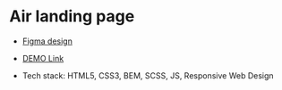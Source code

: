 # Air landing page
- [Figma design](https://www.figma.com/file/7qwsWggv9BAxMi2VPhBuPr/Air-(formerly-Dia)?node-id=9138%3A35)

- [DEMO Link](https://Oleksandr-Leshchenko.github.io/layout_dia/)

- Tech stack: HTML5, CSS3, BEM, SCSS, JS, Responsive Web Design
